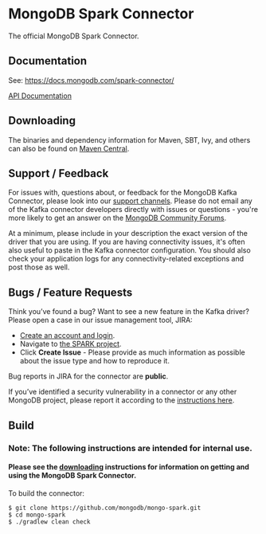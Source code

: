 # MongoDB Spark Connector

The official MongoDB Spark Connector.

## Documentation

See: https://docs.mongodb.com/spark-connector/

[API Documentation](https://www.javadoc.io/doc/org.mongodb.spark/mongo-spark-connector)

## Downloading

The binaries and dependency information for Maven, SBT, Ivy, and others can also be found on
[Maven Central](https://search.maven.org/#search?q=g:org.mongodb.spark).

## Support / Feedback

For issues with, questions about, or feedback for the MongoDB Kafka Connector, please look into our
[support channels](http://www.mongodb.org/about/support). Please do not email any of the Kafka connector developers directly with issues or
questions - you're more likely to get an answer on the
[MongoDB Community Forums](https://community.mongodb.com/tags/c/drivers-odms-connectors/7/spark-connector).

At a minimum, please include in your description the exact version of the driver that you are using.  If you are having
connectivity issues, it's often also useful to paste in the Kafka connector configuration. You should also check your application logs for
any connectivity-related exceptions and post those as well.

## Bugs / Feature Requests

Think you’ve found a bug? Want to see a new feature in the Kafka driver? Please open a case in our issue management tool, JIRA:

- [Create an account and login](https://jira.mongodb.org).
- Navigate to [the SPARK project](https://jira.mongodb.org/browse/SPARK).
- Click **Create Issue** - Please provide as much information as possible about the issue type and how to reproduce it.

Bug reports in JIRA for the connector are **public**.

If you’ve identified a security vulnerability in a connector or any other MongoDB project, please report it according to the
[instructions here](https://docs.mongodb.com/manual/tutorial/create-a-vulnerability-report/).


## Build

### Note: The following instructions are intended for internal use.
#### Please see the [downloading](#downloading) instructions for information on getting and using the MongoDB Spark Connector.

To build the connector:

```
$ git clone https://github.com/mongodb/mongo-spark.git
$ cd mongo-spark
$ ./gradlew clean check
```
